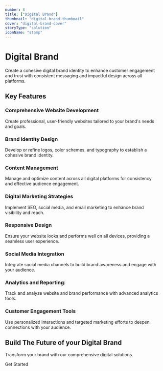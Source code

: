 ```yaml
---
number: 8
title: ["Digital Brand"]
thumbnail: "digital-brand-thumbnail"
cover: "digital-brand-cover"
storyType: "solution"
iconName: "stamp"
---
```


# Digital Brand

Create a cohesive digital brand identity to enhance customer engagement and trust with consistent messaging and impactful design across all platforms.

## Key Features

### Comprehensive Website Development

Create professional, user-friendly websites tailored to your brand's needs and goals.

### Brand Identity Design

Develop or refine logos, color schemes, and typography to establish a cohesive brand identity.

### Content Management

Manage and optimize content across all digital platforms for consistency and effective audience engagement.

### Digital Marketing Strategies

Implement SEO, social media, and email marketing to enhance brand visibility and reach.

### Responsive Design

Ensure your website looks and performs well on all devices, providing a seamless user experience.

### Social Media Integration

Integrate social media channels to build brand awareness and engage with your audience.

### Analytics and Reporting:

Track and analyze website and brand performance with advanced analytics tools.

### Customer Engagement Tools

Use personalized interactions and targeted marketing efforts to deepen connections with your audience.

## Build The Future of your Digital Brand

Transform your brand with our comprehensive digital solutions.

Get Started
